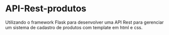 # API-Rest-produtos
Utilizando o framework Flask para desenvolver uma API Rest para gerenciar um sistema de cadastro de produtos com template em html e css.
